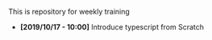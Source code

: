 This is repository for weekly training

- **[2019/10/17 - 10:00]** Introduce typescript from Scratch
